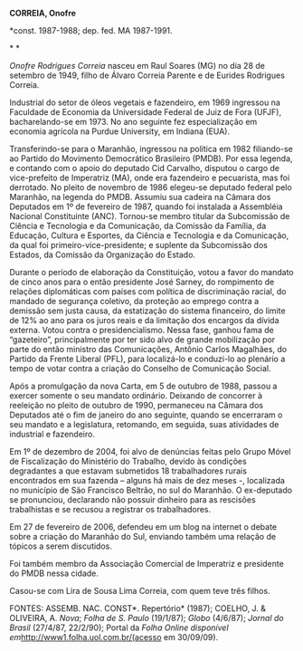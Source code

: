**CORREIA, Onofre**

\*const. 1987-1988; dep. fed. MA 1987-1991.

* *

*Onofre Rodrigues Correia* nasceu em Raul Soares (MG) no dia 28 de
setembro de 1949, filho de Álvaro Correia Parente e de Eurides Rodrigues
Correia.

Industrial do setor de óleos vegetais e fazendeiro, em 1969 ingressou na
Faculdade de Economia da Universidade Federal de Juiz de Fora (UFJF),
bacharelando-se em 1973. No ano seguinte fez especialização em economia
agrícola na Purdue University, em Indiana (EUA).

Transferindo-se para o Maranhão, ingressou na política em 1982
filiando-se ao Partido do Movimento Democrático Brasileiro (PMDB). Por
essa legenda, e contando com o apoio do deputado Cid Carvalho, disputou
o cargo de vice-prefeito de Imperatriz (MA), onde era fazendeiro e
pecuarista, mas foi derrotado. No pleito de novembro de 1986 elegeu-se
deputado federal pelo Maranhão, na legenda do PMDB. Assumiu sua cadeira
na Câmara dos Deputados em 1º de fevereiro de 1987, quando foi instalada
a Assembléia Nacional Constituinte (ANC). Tornou-se membro titular da
Subcomissão de Ciência e Tecnologia e da Comunicação, da Comissão da
Família, da Educação, Cultura e Esportes, da Ciência e Tecnologia e da
Comunicação, da qual foi primeiro-vice-presidente; e suplente da
Subcomissão dos Estados, da Comissão da Organização do Estado.

Durante o período de elaboração da Constituição, votou a favor do
mandato de cinco anos para o então presidente José Sarney, do rompimento
de relações diplomáticas com países com política de discriminação
racial, do mandado de segurança coletivo, da proteção ao emprego contra
a demissão sem justa causa, da estatização do sistema financeiro, do
limite de 12% ao ano para os juros reais e da limitação dos encargos da
dívida externa. Votou contra o presidencialismo. Nessa fase, ganhou fama
de “gazeteiro”, principalmente por ter sido alvo de grande mobilização
por parte do então ministro das Comunicações, Antônio Carlos Magalhães,
do Partido da Frente Liberal (PFL), para localizá-lo e conduzi-lo ao
plenário a tempo de votar contra a criação do Conselho de Comunicação
Social.

Após a promulgação da nova Carta, em 5 de outubro de 1988, passou a
exercer somente o seu mandato ordinário. Deixando de concorrer à
reeleição no pleito de outubro de 1990, permaneceu na Câmara dos
Deputados até o fim de janeiro do ano seguinte, quando se encerraram o
seu mandato e a legislatura, retomando, em seguida, suas atividades de
industrial e fazendeiro.

Em 1º de dezembro de 2004, foi alvo de denúncias feitas pelo Grupo Móvel
de Fiscalização do Ministério do Trabalho, devido às condições
degradantes a que estavam submetidos 18 trabalhadores rurais encontrados
em sua fazenda – alguns há mais de dez meses -, localizada no município
de São Francisco Beltrão, no sul do Maranhão. O ex-deputado se
pronunciou, declarando não possuir dinheiro para as rescisões
trabalhistas e se recusou a registrar os trabalhadores.

Em 27 de fevereiro de 2006, defendeu em um blog na internet o debate
sobre a criação do Maranhão do Sul, enviando também uma relação de
tópicos a serem discutidos.

Foi também membro da Associação Comercial de Imperatriz e presidente do
PMDB nessa cidade.

Casou-se com Lira de Sousa Lima Correia, com quem teve três filhos.

FONTES: ASSEMB. NAC. CONST*. Repertório* (1987); COELHO, J. & OLIVEIRA,
A. *Nova*; *Folha de S. Paulo* (19/1/87); *Globo* (4/6/87); *Jornal do
Brasil* (27/4/87, 22/2/90); Portal da *Folha Online disponível
em*http://www1.folha.uol.com.br/(acesso em 30/09/09).

 
